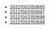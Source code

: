 - [20221003150695](/zet/20221003150695/README.md)
- [20221003150697](/zet/20221003150697/README.md)
- [20221003150696](/zet/20221003150696/README.md)
- [20221003150698](/zet/20221003150698/README.md)
